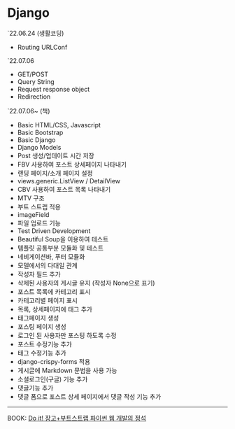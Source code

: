 # Django

`22.06.24 (생활코딩)

<ul>
<li> Routing URLConf</li>
</ul>

`22.07.06

<ul>
<li> GET/POST</li>
<li> Query String</li>
<li> Request response object</li>
<li> Redirection</li>
</ul>

`22.07.06~ (책)

<ul>
    <li> Basic HTML/CSS, Javascript</li>
    <li> Basic Bootstrap</li>
    <li> Basic Django</li>
    <li> Django Models</li>
    <li> Post 생성/업데이트 시간 저장 </li>
    <li> FBV 사용하여 포스트 상세페이지 나타내기 </li>
    <li> 랜딩 페이지/소개 페이지 설정 </li>
    <li> views.generic.ListView / DetailView</li>
    <li> CBV 사용하여 포스트 목록 나타내기 </li>
    <li> MTV 구조</li>
    <li> 부트 스트랩 적용</li>
    <li> imageField</li>
    <li> 파일 업로드 기능</li>
    <li> Test Driven Development</li>
    <li> Beautiful Soup을 이용하여 테스트</li>
    <li> 템플릿 공통부분 모듈화 및 테스트</li>
    <li> 네비게이션바, 푸터 모듈화</li>
    <li> 모델에서의 다대일 관계</li>
    <li> 작성자 필드 추가</li>
    <li> 삭제된 사용자의 게시글 유지 (작성자 None으로 표기)</li>
    <li> 포스트 목록에 카테고리 표시</li>
    <li> 카테고리별 페이지 표시</li>
    <li> 목록, 상세페이지에 태그 추가</li>
    <li> 태그페이지 생성 </li>
    <li> 포스팅 페이지 생성 </li>
    <li> 로그인 된 사용자만 포스팅 하도록 수정 </li>
    <li> 포스트 수정기능 추가</li>
    <li> 태그 수정기능 추가</li>
    <li> django-crispy-forms 적용</li>
    <li> 게시글에 Markdown 문법을 사용 가능</li>
    <li> 소셜로그인(구글) 기능 추가</li>
    <li> 댓글기능 추가 </li>
    <li> 댓글 폼으로 포스트 상세 페이지에서 댓글 작성 기능 추가</li>
</ul>

<hr/>
BOOK: <a href="http://www.yes24.com/Product/Goods/96541859">Do it! 장고+부트스트랩 파이썬 웹 개발의 정석 </a>
